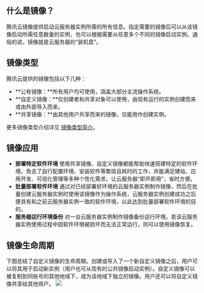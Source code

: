 ## 什么是镜像？
腾讯云镜像提供启动云服务器实例所需的所有信息。指定需要的镜像后可以从该镜像启动所需任意数量的实例，也可以根据需要从任意多个不同的镜像启动实例。通俗的说，镜像就是云服务器的“装机盘”。

## 镜像类型
腾讯云提供的镜像包括以下几种：
- **公有镜像：**所有用户均可使用，涵盖大部分主流操作系统。
- **自定义镜像：**仅创建者和共享对象可以使用，由现有运行的实例创建而来或由外部导入而来。
- **共享镜像：**由其他用户共享而来的镜像，仅能用作创建实例。

更多镜像类型介绍详见 [镜像类型简介](https://intl.cloud.tencent.com/document/product/213/4941)。

## 镜像应用
 - **部署特定软件环境**
使用共享镜像、自定义镜像都能帮助快速搭建特定的软件环境，免去了自行配置环境、安装软件等繁琐且耗时的工作，并能满足建站、应用开发、可视化管理等多种个性化需求，让云服务器“即开即用”，省时方便。
 - **批量部署软件环境**
通过对已经部署好环境的云服务器实例制作镜像，然后在批量创建云服务器实例时使用该镜像作为操作系统，云服务器实例创建成功之后便具有和之前云服务器实例一致的软件环境，以此达到批量部署软件环境的目的。
 - **服务器运行环境备份**
对一台云服务器实例制作镜像备份运行环境。若该云服务器实例使用过程中因软件环境被损坏而无法正常运行，则可以使用镜像恢复。

## 镜像生命周期

下图总结了自定义镜像的生命周期。创建或导入了一个新自定义镜像之后，用户可以将其用于启动新实例（用户也可从现有的公共镜像启动实例）。自定义镜像可以被复制到同账号的其他地域下，成为该地域下独立的镜像。用户还可以将自定义镜像共享给其他用户。
![](https://main.qcloudimg.com/raw/22110ab964cfcbd0d018c8cf894a7072.png)


